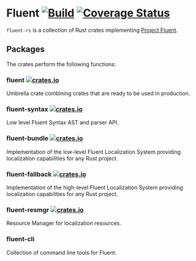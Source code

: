 # Fluent [![Build](https://github.com/projectfluent/fluent-rs/actions/workflows/test.yaml/badge.svg)](https://github.com/projectfluent/fluent-rs/actions/workflows/test.yaml) [![Coverage Status](https://coveralls.io/repos/github/projectfluent/fluent-rs/badge.svg?branch=main)](https://coveralls.io/github/projectfluent/fluent-rs?branch=main)

`fluent-rs` is a collection of Rust crates implementing [Project Fluent](https://projectfluent.org).

## Packages

The crates perform the following functions:

### fluent [![crates.io](https://img.shields.io/crates/v/fluent.svg)](https://crates.io/crates/fluent)

Umbrella crate combining crates that are ready to be used in production.

### fluent-syntax [![crates.io](https://img.shields.io/crates/v/fluent_syntax.svg)](https://crates.io/crates/fluent_syntax)

Low level Fluent Syntax AST and parser API.

### fluent-bundle [![crates.io](https://img.shields.io/crates/v/fluent_bundle.svg)](https://crates.io/crates/fluent_bundle)

Implementation of the low-level Fluent Localization System providing localization capabilities for any Rust project.

### fluent-fallback [![crates.io](https://img.shields.io/crates/v/fluent_fallback.svg)](https://crates.io/crates/fluent_fallback)

Implementation of the high-level Fluent Localization System providing localization capabilities for any Rust project.

### fluent-resmgr [![crates.io](https://img.shields.io/crates/v/fluent_resmgr.svg)](https://crates.io/crates/fluent_resmgr)

Resource Manager for localization resources.

### fluent-cli

Collection of command line tools for Fluent.
